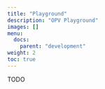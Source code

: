 ```yaml
---
title: "Playground"
description: "OPV Playground"
images: []
menu:
  docs:
    parent: "development"
weight: 2
toc: true
---
```


TODO
